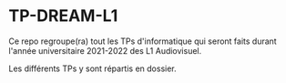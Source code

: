 # TP-DREAM-L1
Ce repo regroupe(ra) tout les TPs d'informatique qui seront faits
durant l'année universitaire 2021-2022 des L1 Audiovisuel.

Les différents TPs y sont répartis en dossier.
